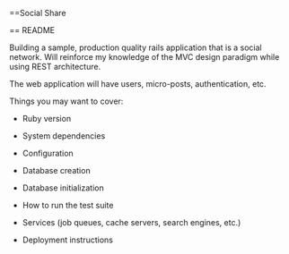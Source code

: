 ==Social Share

== README

Building a sample, production quality rails application that is a social network. Will reinforce my knowledge of the MVC design paradigm while using REST architecture.

The web application will have users, micro-posts, authentication, etc.


Things you may want to cover:

* Ruby version

* System dependencies

* Configuration

* Database creation

* Database initialization

* How to run the test suite

* Services (job queues, cache servers, search engines, etc.)

* Deployment instructions
